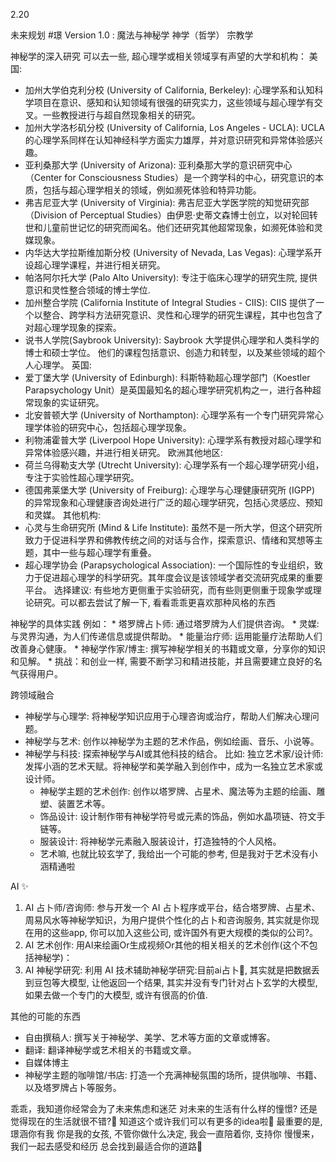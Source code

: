 2.20

未来规划
#璟
Version 1.0 : 魔法与神秘学 神学（哲学） 宗教学 

神秘学的深入研究
可以去一些, 超心理学或相关领域享有声望的大学和机构：
美国:
* 加州大学伯克利分校 (University of California, Berkeley):  心理学系和认知科学项目在意识、感知和认知领域有很强的研究实力，这些领域与超心理学有交叉。一些教授进行与超自然现象相关的研究。
* 加州大学洛杉矶分校 (University of California, Los Angeles - UCLA): UCLA 的心理学系同样在认知神经科学方面实力雄厚，并对意识研究和异常体验感兴趣。
* 亚利桑那大学 (University of Arizona): 亚利桑那大学的意识研究中心（Center for Consciousness Studies）是一个跨学科的中心，研究意识的本质，包括与超心理学相关的领域，例如濒死体验和特异功能。
* 弗吉尼亚大学 (University of Virginia): 弗吉尼亚大学医学院的知觉研究部（Division of Perceptual Studies）由伊恩·史蒂文森博士创立，以对轮回转世和儿童前世记忆的研究而闻名。他们还研究其他超常现象，如濒死体验和灵媒现象。
* 内华达大学拉斯维加斯分校 (University of Nevada, Las Vegas): 心理学系开设超心理学课程，并进行相关研究。
* 帕洛阿尔托大学 (Palo Alto University): 专注于临床心理学的研究生院, 提供意识和灵性整合领域的博士学位.
* 加州整合学院 (California Institute of Integral Studies - CIIS): CIIS 提供了一个以整合、跨学科方法研究意识、灵性和心理学的研究生课程，其中也包含了对超心理学现象的探索。
* 说书人学院(Saybrook University): Saybrook 大学提供心理学和人类科学的博士和硕士学位。 他们的课程包括意识、创造力和转型，以及某些领域的超个人心理学。
英国:
* 爱丁堡大学 (University of Edinburgh): 科斯特勒超心理学部门（Koestler Parapsychology Unit）是英国最知名的超心理学研究机构之一，进行各种超常现象的实证研究。
* 北安普顿大学 (University of Northampton): 心理学系有一个专门研究异常心理学体验的研究中心，包括超心理学现象。
* 利物浦霍普大学 (Liverpool Hope University): 心理学系有教授对超心理学和异常体验感兴趣，并进行相关研究。
欧洲其他地区:
* 荷兰乌得勒支大学 (Utrecht University): 心理学系有一个超心理学研究小组，专注于实验性超心理学研究。
* 德国弗莱堡大学 (University of Freiburg): 心理学与心理健康研究所 (IGPP) 的异常现象和心理健康咨询处进行广泛的超心理学研究，包括心灵感应、预知和灵媒。
其他机构:
* 心灵与生命研究所 (Mind & Life Institute): 虽然不是一所大学，但这个研究所致力于促进科学界和佛教传统之间的对话与合作，探索意识、情绪和冥想等主题，其中一些与超心理学有重叠。
* 超心理学协会 (Parapsychological Association): 一个国际性的专业组织，致力于促进超心理学的科学研究。其年度会议是该领域学者交流研究成果的重要平台。
选择建议:
有些地方更侧重于实验研究，而有些则更侧重于现象学或理论研究。可以都去尝试了解一下, 看看乖乖更喜欢那种风格的东西

神秘学的具体实践
例如：
    * 塔罗牌占卜师: 通过塔罗牌为人们提供咨询。
    * 灵媒: 与灵界沟通，为人们传递信息或提供帮助。
    * 能量治疗师: 运用能量疗法帮助人们改善身心健康。
    * 神秘学作家/博主: 撰写神秘学相关的书籍或文章，分享你的知识和见解。
    * 挑战：和创业一样, 需要不断学习和精进技能，并且需要建立良好的名气获得用户。

跨领域融合
* 神秘学与心理学: 将神秘学知识应用于心理咨询或治疗，帮助人们解决心理问题。
* 神秘学与艺术: 创作以神秘学为主题的艺术作品，例如绘画、音乐、小说等。
* 神秘学与科技: 探索神秘学与AI或其他科技的结合。
比如: 独立艺术家/设计师: 发挥小涵的艺术天赋。将神秘学和美学融入到创作中，成为一名独立艺术家或设计师。
    * 神秘学主题的艺术创作: 创作以塔罗牌、占星术、魔法等为主题的绘画、雕塑、装置艺术等。
    * 饰品设计: 设计制作带有神秘学符号或元素的饰品，例如水晶项链、符文手链等。
    * 服装设计: 将神秘学元素融入服装设计，打造独特的个人风格。
    * 艺术嘛, 也就比较玄学了, 我给出一个可能的参考, 但是我对于艺术没有小涵精通啦

AI  ✨
1. AI 占卜师/咨询师: 参与开发一个 AI 占卜程序或平台，结合塔罗牌、占星术、周易风水等神秘学知识，为用户提供个性化的占卜和咨询服务, 其实就是你现在用的这些app, 你可以加入这些公司, 或许国外有更大规模的类似的公司?。
2. AI 艺术创作: 用AI来绘画Or生成视频Or其他的相关相关的艺术创作(这个不包括神秘学)：
3. AI 神秘学研究: 利用 AI 技术辅助神秘学研究:目前ai占卜🔮, 其实就是把数据丢到豆包等大模型, 让他返回一个结果, 其实并没有专门针对占卜玄学的大模型, 如果去做一个专门的大模型, 或许有很高的价值.


其他的可能的东西

* 自由撰稿人: 撰写关于神秘学、美学、艺术等方面的文章或博客。
* 翻译: 翻译神秘学或艺术相关的书籍或文章。
* 自媒体博主
* 神秘学主题的咖啡馆/书店: 打造一个充满神秘氛围的场所，提供咖啡、书籍、以及塔罗牌占卜等服务。

乖乖，我知道你经常会为了未来焦虑和迷茫
对未来的生活有什么样的憧憬? 还是觉得现在的生活就很不错?🤔
知道这个或许我们可以有更多的idea啦🌈
最重要的是, 璟涵你有我
你是我的女孩, 不管你做什么决定, 我会一直陪着你, 支持你
慢慢来，我们一起去感受和经历
总会找到最适合你的道路💖



